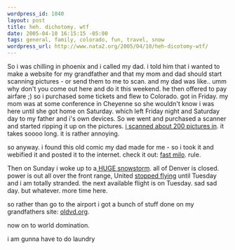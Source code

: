 ```yaml
--- 
wordpress_id: 1040
layout: post
title: heh. dichotomy. wtf
date: 2005-04-10 16:15:15 -05:00
tags: general, family, colorado, fun, travel, snow
wordpress_url: http://www.nata2.org/2005/04/10/heh-dicotomy-wtf/
---
```

So i was chilling in phoenix and i called my dad. i told him that i wanted to make a website for my grandfather and that my mom and dad should start scanning pictures - or send them to me to scan. and my dad was like.. umm why don't you come out here and do it this weekend. he then offered to pay airfare ;) so i purchased some tickets and flew to Colorado. got in Friday. my mom was at some conference in Cheyenne so she wouldn't know i was here until she got home on Saturday. which left Friday night and Saturday day to my father and i's own devices. So we went and purchased a scanner and started ripping it up on the pictures. <a href="http://nata2.info/?path=pictures%2Ffamily">i scanned about 200 pictures in</a>. it takes soooo long. it is rather annoying. 

so anyway. i found this old comic my dad made for me - so i took it and webified it and posted it to the internet. check it out: <a href="http://www.fastmilo.com">fast milo</a>. rule. 

Then on Sunday i woke up to a<a href="http://nata2.info/?path=pictures%2FIncoming&img=colorado_radar_041005.jpg"> HUGE snowstorm</a>. all of Denver is closed. power is out all over the front range, United <a href="http://www.ua2go.com/flifo/FlightSummary.do?date=&deparr+value%3D=&time=&Check=&orig=&dest=&fs_type=Number&fltNbr=1458">stopped flying</a> until Tuesday and i am totally stranded. the next available flight is on Tuesday. sad sad day.  but whatever. more time here. 

so rather than go to the airport i got a bunch of stuff done on my grandfathers site: <a href="http://oldvd.org">oldvd.org</a>.

now on to world domination. 

i am gunna have to do laundry
